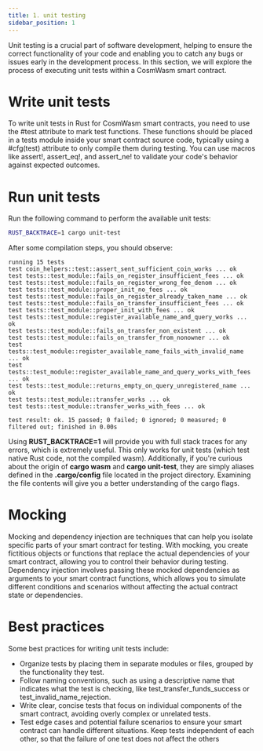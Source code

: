 ```yaml
---
title: 1. unit testing
sidebar_position: 1
---
```

Unit testing is a crucial part of software development, helping to ensure the correct functionality of your code and enabling you to catch any bugs or issues early in the development process.
In this section, we will explore the process of executing unit tests within a CosmWasm smart contract.

# Write unit tests

To write unit tests in Rust for CosmWasm smart contracts, you need to use the #test attribute to mark test functions. These functions should be placed in a tests module inside your smart contract source code, typically using a #cfg(test) attribute to only compile them during testing. You can use macros like assert!, assert_eq!, and assert_ne! to validate your code's behavior against expected outcomes.

# Run unit tests
Run the following command to perform the available unit tests:
```bash
RUST_BACKTRACE=1 cargo unit-test
```
After some compilation steps, you should observe:
```
running 15 tests
test coin_helpers::test::assert_sent_sufficient_coin_works ... ok
test tests::test_module::fails_on_register_insufficient_fees ... ok
test tests::test_module::fails_on_register_wrong_fee_denom ... ok
test tests::test_module::proper_init_no_fees ... ok
test tests::test_module::fails_on_register_already_taken_name ... ok
test tests::test_module::fails_on_transfer_insufficient_fees ... ok
test tests::test_module::proper_init_with_fees ... ok
test tests::test_module::register_available_name_and_query_works ... ok
test tests::test_module::fails_on_transfer_non_existent ... ok
test tests::test_module::fails_on_transfer_from_nonowner ... ok
test tests::test_module::register_available_name_fails_with_invalid_name ... ok
test tests::test_module::register_available_name_and_query_works_with_fees ... ok
test tests::test_module::returns_empty_on_query_unregistered_name ... ok
test tests::test_module::transfer_works ... ok
test tests::test_module::transfer_works_with_fees ... ok

test result: ok. 15 passed; 0 failed; 0 ignored; 0 measured; 0 filtered out; finished in 0.00s
```

Using **RUST_BACKTRACE=1** will provide you with full stack traces for any errors, which is extremely useful. This only works for unit tests (which test native Rust code, not the compiled wasm). Additionally, if you're curious about the origin of **cargo wasm** and **cargo unit-test**, they are simply aliases defined in the **.cargo/config** file located in the project directory. Examining the file contents will give you a better understanding of the cargo flags.

# Mocking 
Mocking and dependency injection are techniques that can help you isolate specific parts of your smart contract for testing. With mocking, you create fictitious objects or functions that replace the actual dependencies of your smart contract, allowing you to control their behavior during testing. Dependency injection involves passing these mocked dependencies as arguments to your smart contract functions, which allows you to simulate different conditions and scenarios without affecting the actual contract state or dependencies.

# Best practices
Some best practices for writing unit tests include:
- Organize tests by placing them in separate modules or files, grouped by the functionality they test.
- Follow naming conventions, such as using a descriptive name that indicates what the test is checking, like test_transfer_funds_success or test_invalid_name_rejection.
- Write clear, concise tests that focus on individual components of the smart contract, avoiding overly complex or unrelated tests.
- Test edge cases and potential failure scenarios to ensure your smart contract can handle different situations. Keep tests independent of each other, so that the failure of one test does not affect the others
